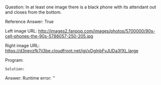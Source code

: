 Question: In at least one image there is a black phone with its attendant out and closes from the bottom.

Reference Answer: True

Left image URL: http://images2.fanpop.com/images/photos/5700000/90s-cell-phones-the-90s-5786057-250-205.jpg

Right image URL: https://d3nevzfk7ii3be.cloudfront.net/igi/xDglnbFvJUDa3fXL.large

Program:

```
Solution:
```
Answer: Runtime error: ''

